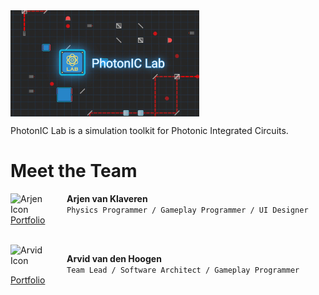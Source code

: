 <img align="center" width="60%" src="/src/TitleGraphic.png">  

PhotonIC Lab is a simulation toolkit for Photonic Integrated Circuits.  

# Meet the Team
<!-- Arjen -->
<a href="https://arjenvklaveren.github.io">
	<img align="left" alt="Arjen Icon" width="80px" style="padding-right:10px;" src="https://avatars.githubusercontent.com/u/4959332"/>
</a>

**Arjen van Klaveren**  
`Physics Programmer / Gameplay Programmer / UI Designer`  
[Portfolio](https://arjenvklaveren.github.io)

<br/>

<!-- Arvid -->
<a href="https://github.com/Sad-AI-dev">
	<img align="left" alt="Arvid Icon" width="80px" style="padding-right:10px;" src="https://avatars.githubusercontent.com/u/29159826"/>
</a>

**Arvid van den Hoogen**  
`Team Lead / Software Architect / Gameplay Programmer`  
[Portfolio](https://github.com/Sad-AI-dev)

<br/>
